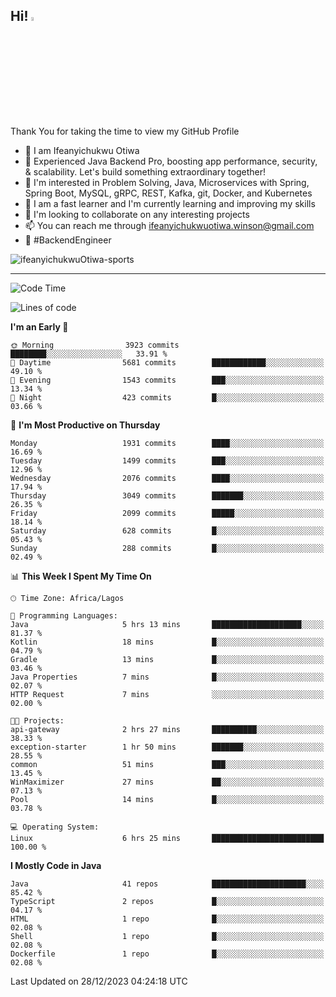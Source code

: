 <!-- BLOG-POST-LIST:START --><!-- BLOG-POST-LIST:END -->

## Hi! <img src="https://media.giphy.com/media/hvRJCLFzcasrR4ia7z/giphy.gif" width="4%"> 

Thank You for taking the time to view my GitHub Profile

- 👋 I am Ifeanyichukwu Otiwa
- 🚀 Experienced Java Backend Pro, boosting app performance, security, & scalability. Let's build something extraordinary together!
- 👀 I'm interested in Problem Solving, Java, Microservices with Spring, Spring Boot, MySQL, gRPC, REST, Kafka, git, Docker, and Kubernetes
- 🌱 I am a fast learner and I'm currently learning and improving my skills
- 💞️ I'm looking to collaborate on any interesting projects
- 📫 You can reach me through ifeanyichukwuotiwa.winson@gmail.com
- 🚀 #BackendEngineer

<p align="left" marginTop="10px"> <img src="https://komarev.com/ghpvc/?username=ifeanyichukwuOtiwa-sports&label=Profile%20views&color=0e75b6&style=for-the-badge" alt="ifeanyichukwuOtiwa-sports" /> </p>

***

<!--START_SECTION:waka-->
![Code Time](http://img.shields.io/badge/Code%20Time-2%2C046%20hrs%2038%20mins-blue)

![Lines of code](https://img.shields.io/badge/From%20Hello%20World%20I%27ve%20Written-4.3%20million%20lines%20of%20code-blue)

**I'm an Early 🐤** 

```text
🌞 Morning                3923 commits        ████████░░░░░░░░░░░░░░░░░   33.91 % 
🌆 Daytime                5681 commits        ████████████░░░░░░░░░░░░░   49.10 % 
🌃 Evening                1543 commits        ███░░░░░░░░░░░░░░░░░░░░░░   13.34 % 
🌙 Night                  423 commits         █░░░░░░░░░░░░░░░░░░░░░░░░   03.66 % 
```
📅 **I'm Most Productive on Thursday** 

```text
Monday                   1931 commits        ████░░░░░░░░░░░░░░░░░░░░░   16.69 % 
Tuesday                  1499 commits        ███░░░░░░░░░░░░░░░░░░░░░░   12.96 % 
Wednesday                2076 commits        ████░░░░░░░░░░░░░░░░░░░░░   17.94 % 
Thursday                 3049 commits        ███████░░░░░░░░░░░░░░░░░░   26.35 % 
Friday                   2099 commits        █████░░░░░░░░░░░░░░░░░░░░   18.14 % 
Saturday                 628 commits         █░░░░░░░░░░░░░░░░░░░░░░░░   05.43 % 
Sunday                   288 commits         █░░░░░░░░░░░░░░░░░░░░░░░░   02.49 % 
```


📊 **This Week I Spent My Time On** 

```text
🕑︎ Time Zone: Africa/Lagos

💬 Programming Languages: 
Java                     5 hrs 13 mins       ████████████████████░░░░░   81.37 % 
Kotlin                   18 mins             █░░░░░░░░░░░░░░░░░░░░░░░░   04.79 % 
Gradle                   13 mins             █░░░░░░░░░░░░░░░░░░░░░░░░   03.46 % 
Java Properties          7 mins              █░░░░░░░░░░░░░░░░░░░░░░░░   02.07 % 
HTTP Request             7 mins              ░░░░░░░░░░░░░░░░░░░░░░░░░   02.00 % 

🐱‍💻 Projects: 
api-gateway              2 hrs 27 mins       ██████████░░░░░░░░░░░░░░░   38.33 % 
exception-starter        1 hr 50 mins        ███████░░░░░░░░░░░░░░░░░░   28.55 % 
common                   51 mins             ███░░░░░░░░░░░░░░░░░░░░░░   13.45 % 
WinMaximizer             27 mins             ██░░░░░░░░░░░░░░░░░░░░░░░   07.13 % 
Pool                     14 mins             █░░░░░░░░░░░░░░░░░░░░░░░░   03.78 % 

💻 Operating System: 
Linux                    6 hrs 25 mins       █████████████████████████   100.00 % 
```

**I Mostly Code in Java** 

```text
Java                     41 repos            █████████████████████░░░░   85.42 % 
TypeScript               2 repos             █░░░░░░░░░░░░░░░░░░░░░░░░   04.17 % 
HTML                     1 repo              █░░░░░░░░░░░░░░░░░░░░░░░░   02.08 % 
Shell                    1 repo              █░░░░░░░░░░░░░░░░░░░░░░░░   02.08 % 
Dockerfile               1 repo              █░░░░░░░░░░░░░░░░░░░░░░░░   02.08 % 
```




 Last Updated on 28/12/2023 04:24:18 UTC
<!--END_SECTION:waka-->

<!--
<p align="center">
![trophy](https://github-profile-trophy.vercel.app/?username=ifeanyichukwuOtiwa-sports&theme=onedark) (https://github.com/ryo-ma/github-profile-trophy)
</p>
-->

<!---
ifeanyi-otiwa/ifeanyi-otiwa is a ✨ special ✨ repository because its `README.md` (this file) appears on your GitHub profile.
You can click the Preview link to take a look at your changes.
--->
